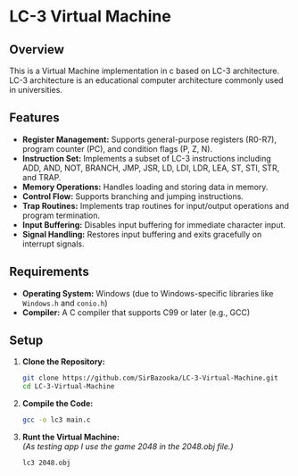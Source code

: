 # LC-3 Virtual Machine 

## Overview
This is a Virtual Machine implementation in c based on LC-3 architecture. 
LC-3 architecture is an educational computer architecture commonly used in universities.

## Features
- **Register Management:** Supports general-purpose registers (R0-R7), program counter (PC), and condition flags (P, Z, N).
- **Instruction Set:** Implements a subset of LC-3 instructions including ADD, AND, NOT, BRANCH, JMP, JSR, LD, LDI, LDR, LEA, ST, STI, STR, and TRAP.
- **Memory Operations:** Handles loading and storing data in memory.
- **Control Flow:** Supports branching and jumping instructions.
- **Trap Routines:** Implements trap routines for input/output operations and program termination.
- **Input Buffering:** Disables input buffering for immediate character input.
- **Signal Handling:** Restores input buffering and exits gracefully on interrupt signals.

## Requirements
- **Operating System:** Windows (due to Windows-specific libraries like `Windows.h` and `conio.h`)
- **Compiler:** A C compiler that supports C99 or later (e.g., GCC)

## Setup

1. **Clone the Repository:**

   ```sh
   git clone https://github.com/SirBazooka/LC-3-Virtual-Machine.git
   cd LC-3-Virtual-Machine
   ```

2. **Compile the Code:**

   ```sh
   gcc -o lc3 main.c
   ```

3. **Runt the Virtual Machine:** \
   *(As testing app I use the game 2048 in the 2048.obj file.)*
   ```sh
   lc3 2048.obj
   ```
